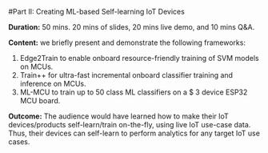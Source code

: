 #Part II: Creating ML-based Self-learning IoT Devices

**Duration:** 50 mins. 20 mins of slides, 20 mins live demo, and 10 mins Q&A.

**Content:** we briefly present and demonstrate the following frameworks:

1. Edge2Train to enable onboard resource-friendly training of SVM models on MCUs.
2. Train++ for ultra-fast incremental onboard classifier training and inference on MCUs.
3. ML-MCU to train up to 50 class ML classifiers on a $ 3 device ESP32 MCU board.

**Outcome:** The audience would have learned how to make their IoT devices/products self-learn/train on-the-fly, using live IoT use-case data. Thus, their devices can self-learn to perform analytics for any target IoT use cases. 